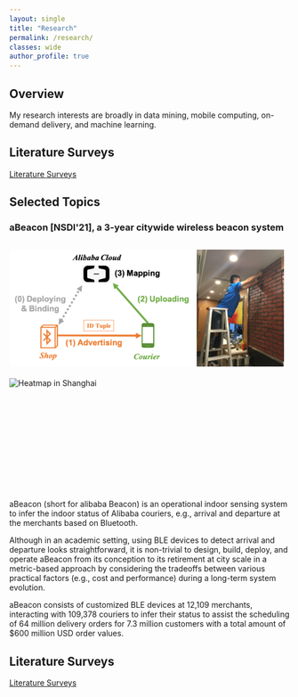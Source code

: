 ```yaml
---
layout: single
title: "Research"
permalink: /research/
classes: wide
author_profile: true
---
```

## Overview

My research interests are broadly in data mining, mobile computing, on-demand delivery, and machine learning.

## Literature Surveys

[Literature Surveys](Research/Literature-Survey/)

## Selected Topics

### aBeacon [NSDI'21], a 3-year citywide wireless beacon system


<p style="float: left; margin-right: 1%; margin-bottom: 0.5em;">
	<img src="/assets/images/Research/physical-beacon-idea.png" alt="aBeacon Idea" style="float: left; height: 15em;">
</p>
<p style="float: left; margin-right: 1%; margin-bottom: 0.5em;">
	<img src="/assets/images/Research/physical-beacon-phase_1_deployment_6.JPG" alt="Deployment" style="float: left; height: 15em;">
</p>
<p style="float: left; margin-right: 1%; margin-bottom: 0.5em;">
	<img src="/assets/images/Research/physical-beacon-Heamap-1632403428001.png" alt="Heatmap in Shanghai" style="float: left; height: 15em;">
</p>
<p style="clear: both;">

aBeacon (short for alibaba Beacon) is an operational indoor sensing system to infer the indoor status of Alibaba couriers, e.g., arrival and departure at the merchants based on Bluetooth. 

Although in an academic setting, using BLE devices to detect arrival and departure looks straightforward, it is non-trivial to design, build, deploy, and operate aBeacon from its conception to its retirement at city scale in a metric-based approach by considering the tradeoffs between various practical factors (e.g., cost and performance) during a long-term system evolution. 

aBeacon consists of customized BLE devices at 12,109 merchants, interacting with 109,378 couriers to infer their status to assist the scheduling of 64 million delivery orders for 7.3 million customers with a total amount of $600 million USD order values. 


## Literature Surveys

[Literature Surveys](Research/Literature-Survey/)


